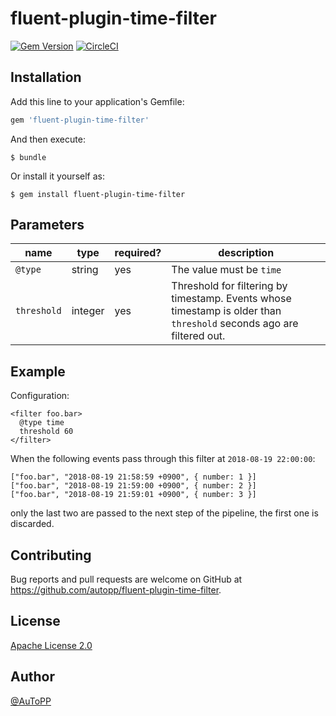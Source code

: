 # fluent-plugin-time-filter

[![Gem Version](https://badge.fury.io/rb/fluent-plugin-time-filter.svg)](https://badge.fury.io/rb/fluent-plugin-time-filter)
[![CircleCI](https://circleci.com/gh/autopp/fluent-plugin-time-filter/tree/master.svg?style=shield)](https://circleci.com/gh/autopp/fluent-plugin-time-filter/tree/master)

## Installation

Add this line to your application's Gemfile:

```ruby
gem 'fluent-plugin-time-filter'
```

And then execute:

    $ bundle

Or install it yourself as:

    $ gem install fluent-plugin-time-filter

## Parameters

| name | type | required? | description |
|---|---|---|---|
| `@type` | string | yes | The value must be `time` |
| `threshold` | integer | yes | Threshold for filtering by timestamp. Events whose timestamp is older than `threshold` seconds ago are filtered out. |

## Example

Configuration:

```
<filter foo.bar>
  @type time
  threshold 60
</filter>
```

When the following events pass through this filter at `2018-08-19 22:00:00`:

```
["foo.bar", "2018-08-19 21:58:59 +0900", { number: 1 }]
["foo.bar", "2018-08-19 21:59:00 +0900", { number: 2 }]
["foo.bar", "2018-08-19 21:59:01 +0900", { number: 3 }]
```

only the last two are passed to the next step of the pipeline, the first one is discarded.

## Contributing

Bug reports and pull requests are welcome on GitHub at https://github.com/autopp/fluent-plugin-time-filter.

## License

[Apache License 2.0](LICENSE.txt)

## Author

[@AuToPP](https://twitter.com/AuToPP)
